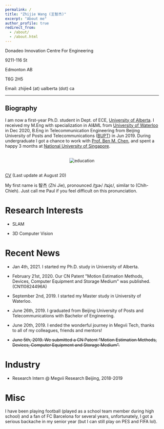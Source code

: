 ```yaml
---
permalink: /
title: "Zhijie Wang (王智杰)"
excerpt: "About me"
author_profile: true
redirect_from: 
  - /about/
  - /about.html
---
```


Donadeo Innovation Centre For Engineering

9211-116 St

Edmonton  AB

T6G 2H5

Email: zhijie4 (at) ualberta (dot) ca

--------------------------------------------------------
## Biography

I am now a first-year Ph.D. student in Dept. of ECE, <a href="https://ualberta.ca" target="_blank">University of Alberta</a>. I received my M.Eng with specialization in AI&ML from <a href="https://uwaterloo.ca" target="_blank">University of Waterloo</a> in Dec 2020, B.Eng in Telecommunication Engineering from Beijing University of Posts and Telecommunications (<a href="https://english.bupt.edu.cn/" target="_blank">BUPT</a>) in Jun 2019. During undergraduate I got a chance to work with <a href="https:/bmchen.net/" target="_blank">Prof. Ben M. Chen</a>, and spent a happy 3 months at <a href="https://nus.edu.sg/" target="_blank">National University of Singapore</a>.

<br/>

<div align=center><img src="http://paulwong16.github.io/files/edu.png" alt="education"/></div>

<br/>


<a href="http://paulwong16.github.io/files/Resume.pdf" target="_blank">CV</a> (Last update at August 20)

My first name is 智杰 (Zhi Jie), pronounced /ʈʂɚ/ /tɕjɛ/, similar to (Chih-Chieh). Just call me Paul if you feel difficult on this pronunciation.

# Research Interests #

* SLAM

* 3D Computer Vision

# Recent News #

* Jan 4th, 2021. I started my Ph.D. study in University of Alberta.

* February 21st, 2020. Our CN Patent "Motion Estimation Methods, Devices, Computer Equipment and Storage Medium" was published. (CN110824496A)

* September 2nd, 2019. I started my Master study in University of Waterloo.

* June 26th, 2019. I graduated from Beijing University of Posts and Telecommunications with Bachelor of Engineering.

* June 20th, 2019. I ended the wonderful journey in Megvii Tech, thanks to all of my colleagues, friends and mentors!

* <del>June 5th, 2019. We submitted a CN Patent "Motion Estimation Methods, Devices, Computer Equipment and Storage Medium".</del>


# Industry

- Research Intern @ Megvii Research Beijing, 2018-2019

# Misc

I have been playing football (played as a school team member during high school) and a fan of FC Barcelona for several years, unfortunately, I got a serious backache in my senior year (but I can still play on PES and FIFA lol).